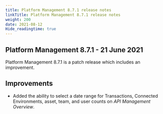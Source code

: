 ```yaml
---
title: Platform Management 8.7.1 release notes
linkTitle: Platform Management 8.7.1 release notes
weight: 200
date: 2021-08-12
Hide_readingtime: true
---
```


## Platform Management 8.7.1 - 21 June 2021

Platform Management 8.7.1 is a patch release which includes an improvement.

## Improvements

* Added the ability to select a date range for Transactions, Connected Environments, asset, team, and user counts on _API Management Overview_.

